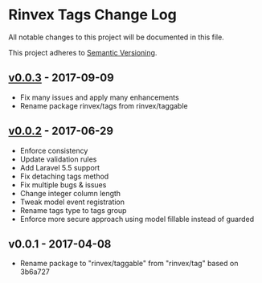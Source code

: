 # Rinvex Tags Change Log

All notable changes to this project will be documented in this file.

This project adheres to [Semantic Versioning](CONTRIBUTING.md).


## [v0.0.3] - 2017-09-09
- Fix many issues and apply many enhancements
- Rename package rinvex/tags from rinvex/taggable

## [v0.0.2] - 2017-06-29
- Enforce consistency
- Update validation rules
- Add Laravel 5.5 support
- Fix detaching tags method
- Fix multiple bugs & issues
- Change integer column length
- Tweak model event registration
- Rename tags type to tags group
- Enforce more secure approach using model fillable instead of guarded

## v0.0.1 - 2017-04-08
- Rename package to "rinvex/taggable" from "rinvex/tag" based on 3b6a727

[v0.0.3]: https://github.com/rinvex/tags/compare/v0.0.2...v0.0.3
[v0.0.2]: https://github.com/rinvex/tags/compare/v0.0.1...v0.0.2
